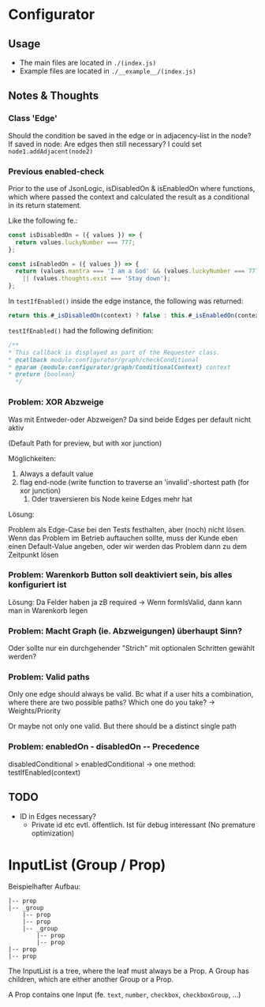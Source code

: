 # Configurator

## Usage

- The main files are located in `./(index.js)`
- Example files are located in `./__example__/(index.js)`

## Notes & Thoughts

### Class 'Edge'
Should the condition be saved in the edge or in adjacency-list in the node?
If saved in node: Are edges then still necessary? I could set `node1.addAdjacent(node2)`

### Previous enabled-check

Prior to the use of JsonLogic, isDisabledOn & isEnabledOn where functions, 
which where passed the context and calculated the result as a conditional in its return statement. 

Like the following fe.:

```js
const isDisabledOn = ({ values }) => {
  return values.luckyNumber === 777;
};

const isEnabledOn = ({ values }) => {
  return (values.mantra === 'I am a God' && (values.luckyNumber === 777 || !values.high))
    || (values.thoughts.exit === 'Stay down');
};
```

In `testIfEnabled()` inside the edge instance, the following was returned:
```js
return this.#_isDisabledOn(context) ? false : this.#_isEnabledOn(context);
```

`testIfEnabled()` had the following definition:
```js
/**
* This callback is displayed as part of the Requester class.
* @callback module:configurator/graph/checkConditional
* @param {module:configurator/graph/ConditionalContext} context
* @return {boolean}
  */
```

### Problem: XOR Abzweige
Was mit Entweder-oder Abzweigen? Da sind beide Edges per default nicht aktiv

(Default Path for preview, but with xor junction)

Möglichkeiten:

1. Always a default value
2. flag end-node (write function to traverse an 'invalid'-shortest path (for xor junction)
   1. Oder traversieren bis Node keine Edges mehr hat

Lösung:

Problem als Edge-Case bei den Tests festhalten, aber (noch) nicht lösen. Wenn das Problem
im Betrieb auftauchen sollte, muss der Kunde eben einen Default-Value angeben, oder wir werden
das Problem dann zu dem Zeitpunkt lösen

### Problem: Warenkorb Button soll deaktiviert sein, bis alles konfiguriert ist
Lösung: Da Felder haben ja zB required -> Wenn formIsValid, dann kann man in Warenkorb legen

### Problem: Macht Graph (ie. Abzweigungen) überhaupt Sinn? 
Oder sollte nur ein durchgehender "Strich" mit optionalen Schritten gewählt werden?

### Problem: Valid paths

Only one edge should always be valid. Bc what if a user hits a combination, where there are
two possible paths? Which one do you take? -> Weights/Priority

Or maybe not only one valid. But there should be a distinct single path

### Problem: enabledOn - disabledOn -- Precedence

disabledConditional > enabledConditional -> one method: testIfEnabled(context)

## TODO
- ID in Edges necessary? 
    - Private id etc evtl. öffentlich. Ist für debug interessant (No premature optimization)

# InputList (Group / Prop)

Beispielhafter Aufbau:

```
|-- prop
|-- _group
    |-- prop
    |-- prop
    |-- _group
        |-- prop
        |-- prop
|-- prop
|-- prop
```

The InputList is a tree, where the leaf must always be a Prop.
A Group has children, which are either another Group or a Prop.

A Prop contains one Input (fe. `text`, `number`, `checkbox`, `checkboxGroup`, ...)
